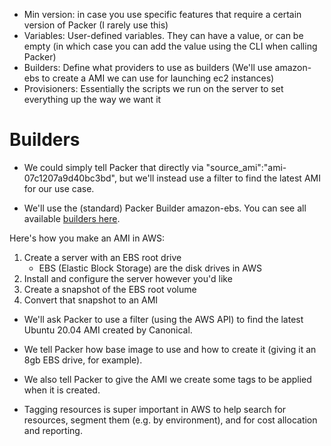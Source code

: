 - Min version: in case you use specific features that require a certain version of Packer (I rarely use this)
- Variables: User-defined variables. They can have a value, or can be empty (in which case you can add the value using the CLI when calling Packer)
- Builders: Define what providers to use as builders (We'll use amazon-ebs to create a AMI we can use for launching ec2 instances)
- Provisioners: Essentially the scripts we run on the server to set everything up the way we want it

# Builders

- We could simply tell Packer that directly via "source_ami":"ami-07c1207a9d40bc3bd", but we'll instead use a filter to find the latest AMI for our use case.

- We'll use the (standard) Packer Builder amazon-ebs. You can see all available [builders here](https://developer.hashicorp.com/packer/plugins/builders/amazon).

Here's how you make an AMI in AWS:

1. Create a server with an EBS root drive
   - EBS (Elastic Block Storage) are the disk drives in AWS
1. Install and configure the server however you'd like
1. Create a snapshot of the EBS root volume
1. Convert that snapshot to an AMI

- We'll ask Packer to use a filter (using the AWS API) to find the latest Ubuntu 20.04 AMI created by Canonical.

- We tell Packer how base image to use and how to create it (giving it an 8gb EBS drive, for example).

- We also tell Packer to give the AMI we create some tags to be applied when it is created.

- Tagging resources is super important in AWS to help search for resources, segment them (e.g. by environment), and for cost allocation and reporting.
